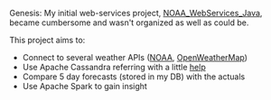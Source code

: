 Genesis:
My initial web-services project, [NOAA_WebServices_Java](https://github.com/Andreas237/NOAA_WebServices_Java), became cumbersome and wasn't organized as well as could be.

This project aims to:
  - Connect to several weather APIs ([NOAA](https://www.ncdc.noaa.gov/cdo-web/webservices/v2#data), [OpenWeatherMap](https://openweathermap.org/api))
  - Use Apache Cassandra referring with a little [help](http://www.baeldung.com/cassandra-with-java)
  - Compare 5 day forecasts (stored in my DB) with the actuals
  - Use Apache Spark to gain insight
